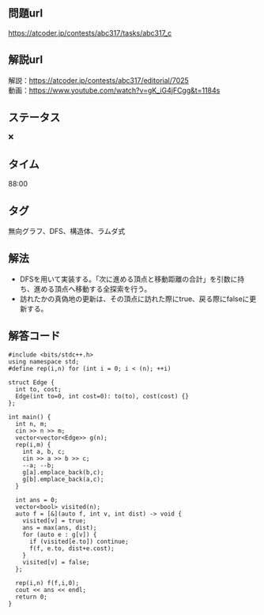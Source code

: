 ## 問題url
https://atcoder.jp/contests/abc317/tasks/abc317_c

## 解説url
解説：https://atcoder.jp/contests/abc317/editorial/7025 \
動画：https://www.youtube.com/watch?v=gK_iG4jFCgg&t=1184s

## ステータス
❌

## タイム
88:00

## タグ
無向グラフ、DFS、構造体、ラムダ式

## 解法
- DFSを用いて実装する。「次に進める頂点と移動距離の合計」を引数に持ち、進める頂点へ移動する全探索を行う。
- 訪れたかの真偽地の更新は、その頂点に訪れた際にtrue、戻る際にfalseに更新する。


## 解答コード
```
#include <bits/stdc++.h>
using namespace std;
#define rep(i,n) for (int i = 0; i < (n); ++i)

struct Edge {
  int to, cost;
  Edge(int to=0, int cost=0): to(to), cost(cost) {}
};

int main() {
  int n, m;
  cin >> n >> m;
  vector<vector<Edge>> g(n);
  rep(i,m) {
    int a, b, c;
    cin >> a >> b >> c;
    --a; --b;
    g[a].emplace_back(b,c);
    g[b].emplace_back(a,c);
  }

  int ans = 0;
  vector<bool> visited(n);
  auto f = [&](auto f, int v, int dist) -> void {
    visited[v] = true;
    ans = max(ans, dist);
    for (auto e : g[v]) {
      if (visited[e.to]) continue;
      f(f, e.to, dist+e.cost);
    }
    visited[v] = false;
  };

  rep(i,n) f(f,i,0);
  cout << ans << endl;
  return 0;
}
```